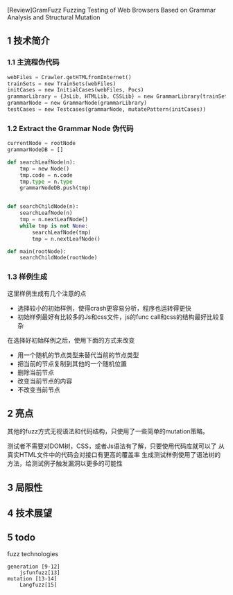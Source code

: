 [Review]GramFuzz Fuzzing Testing of Web Browsers Based on Grammar Analysis and Structural Mutation

## 1 技术简介

### 1.1 主流程伪代码

```python
webFiles = Crawler.getHTMLfromInternet()
trainSets = new TrainSets(webFiles)
initCases = new InitialCases(webFiles, Pocs)
grammarLibrary = {JsLib, HTMLLib, CSSLib} = new GrammarLibrary(trainSets)
grammarNode = new GrammarNode(grammarLibrary)
testCases = new Testcases(grammarNode, mutatePattern(initCases))
```

### 1.2 Extract the Grammar Node 伪代码

```python
currentNode = rootNode
grammarNodeDB = []

def searchLeafNode(n):
    tmp = new Node()
    tmp.code = n.code
    tmp.type = n.type
    grammarNodeDB.push(tmp)


def searchChildNode(n):
    searchLeafNode(n)
    tmp = n.nextLeafNode()
    while tmp is not None:
        searchLeafNode(tmp)
        tmp = n.nextLeafNode()

def main(rootNode):
    searchChildNode(rootNode)
```

### 1.3 样例生成

这里样例生成有几个注意的点

- 选择较小的初始样例，使得crash更容易分析，程序也运转得更快
- 初始样例最好有比较多的Js和css文件，js的func call和css的结构最好比较复杂

在选择好初始样例之后，使用下面的方式来改变

- 用一个随机的节点类型来替代当前的节点类型
- 把当前的节点复制到其他的一个随机位置
- 删除当前节点
- 改变当前节点的内容
- 不改变当前节点

## 2 亮点

其他的fuzz方式无视语法和代码结构，只使用了一些简单的mutation策略。

测试者不需要对DOM树，CSS，或者Js语法有了解，只要使用代码库就可以了
从真实HTML文件中的代码会对接口有更高的覆盖率
生成测试样例使用了语法树的方法，给测试例子触发漏洞以更多的可能性

## 3 局限性
## 4 技术展望
## 5 todo

fuzz technologies

    generation [9-12]
        jsfunfuzz[13]
    mutation [13-14]
        Langfuzz[15]
